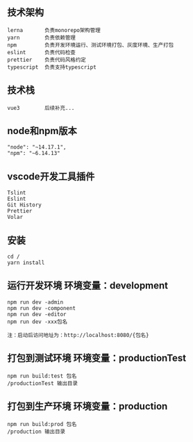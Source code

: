 ## 技术架构
```
lerna       负责monorepo架构管理
yarn        负责依赖管理
npm         负责开发环境运行、测试环境打包、灰度环境、生产打包
eslint      负责代码检查
prettier    负责代码风格约定
typescript  负责支持typescript
```

## 技术栈

```
vue3        后续补充...

```

## node和npm版本

```
"node": "~14.17.1",
"npm": "~6.14.13"
```

## vscode开发工具插件

```
Tslint
Eslint
Git History
Prettier
Volar
```

## 安装

```
cd /
yarn install
```

## 运行开发环境 环境变量：development

```
npm run dev -admin
npm run dev -component
npm run dev -editor
npm run dev -xxx包名

注：启动后访问地址为：http://localhost:8080/{包名}
```


## 打包到测试环境 环境变量：productionTest

```
npm run build:test 包名
/productionTest 输出目录
```


## 打包到生产环境 环境变量：production

```
npm run build:prod 包名
/production 输出目录
```